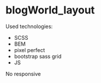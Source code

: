 # blogWorld_layout

Used technologies:
- SCSS
- BEM
- pixel perfect
- bootstrap sass grid
- JS

No responsive
